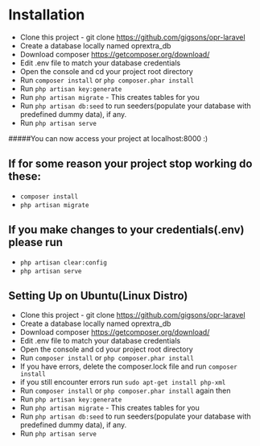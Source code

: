 #  Installation
-  Clone this project - git clone https://github.com/gigsons/opr-laravel
- Create a database locally named oprextra_db 
- Download composer https://getcomposer.org/download/
- Edit .env file to match your database credentials
- Open the console and cd your project root directory
- Run `composer install` or ```php composer.phar install```
- Run `php artisan key:generate` 
- Run `php artisan migrate` - This creates tables for you
- Run `php artisan db:seed` to run seeders(populate your database with predefined dummy data), if any.
- Run `php artisan serve`

#####You can now access your project at localhost:8000 :)

## If for some reason your project stop working do these:
- `composer install`
- `php artisan migrate`
## If you make changes to your credentials(.env) please run
- `php artisan clear:config`
- `php artisan serve`
## Setting Up on Ubuntu(Linux Distro)
- Clone this project - git clone https://github.com/gigsons/opr-laravel
- Create a database locally named oprextra_db 
- Download composer https://getcomposer.org/download/
- Edit .env file to match your database credentials
- Open the console and cd your project root directory
- Run `composer install` or ```php composer.phar install```
- If you have errors, delete the composer.lock file and run `composer install`
- if you still encounter errors run ```sudo apt-get install php-xml```
- Run `composer install` or ```php composer.phar install``` again then
- Run `php artisan key:generate` 
- Run `php artisan migrate` - This creates tables for you
- Run `php artisan db:seed` to run seeders(populate your database with predefined dummy data), if any.
- Run `php artisan serve`

